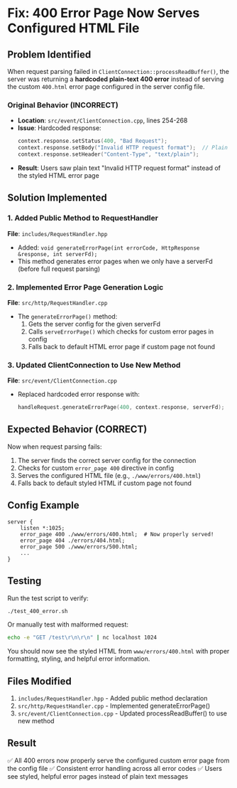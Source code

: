 # Fix: 400 Error Page Now Serves Configured HTML File

## Problem Identified
When request parsing failed in `ClientConnection::processReadBuffer()`, the server was returning a **hardcoded plain-text 400 error** instead of serving the custom `400.html` error page configured in the server config file.

### Original Behavior (INCORRECT)
- **Location**: `src/event/ClientConnection.cpp`, lines 254-268
- **Issue**: Hardcoded response:
  ```cpp
  context.response.setStatus(400, "Bad Request");
  context.response.setBody("Invalid HTTP request format");  // Plain text!
  context.response.setHeader("Content-Type", "text/plain");
  ```
- **Result**: Users saw plain text "Invalid HTTP request format" instead of the styled HTML error page

## Solution Implemented

### 1. Added Public Method to RequestHandler
**File**: `includes/RequestHandler.hpp`
- Added: `void generateErrorPage(int errorCode, HttpResponse &response, int serverFd);`
- This method generates error pages when we only have a serverFd (before full request parsing)

### 2. Implemented Error Page Generation Logic
**File**: `src/http/RequestHandler.cpp`
- The `generateErrorPage()` method:
  1. Gets the server config for the given serverFd
  2. Calls `serveErrorPage()` which checks for custom error pages in config
  3. Falls back to default HTML error page if custom page not found

### 3. Updated ClientConnection to Use New Method
**File**: `src/event/ClientConnection.cpp`
- Replaced hardcoded error response with:
  ```cpp
  handleRequest.generateErrorPage(400, context.response, serverFd);
  ```

## Expected Behavior (CORRECT)
Now when request parsing fails:
1. The server finds the correct server config for the connection
2. Checks for custom `error_page 400` directive in config
3. Serves the configured HTML file (e.g., `./www/errors/400.html`)
4. Falls back to default styled HTML if custom page not found

## Config Example
```nginx
server {
    listen *:1025;
    error_page 400 ./www/errors/400.html;  # Now properly served!
    error_page 404 ./errors/404.html;
    error_page 500 ./www/errors/500.html;
    ...
}
```

## Testing
Run the test script to verify:
```bash
./test_400_error.sh
```

Or manually test with malformed request:
```bash
echo -e "GET /test\r\n\r\n" | nc localhost 1024
```

You should now see the styled HTML from `www/errors/400.html` with proper formatting, styling, and helpful error information.

## Files Modified
1. `includes/RequestHandler.hpp` - Added public method declaration
2. `src/http/RequestHandler.cpp` - Implemented generateErrorPage()
3. `src/event/ClientConnection.cpp` - Updated processReadBuffer() to use new method

## Result
✅ All 400 errors now properly serve the configured custom error page from the config file
✅ Consistent error handling across all error codes
✅ Users see styled, helpful error pages instead of plain text messages
